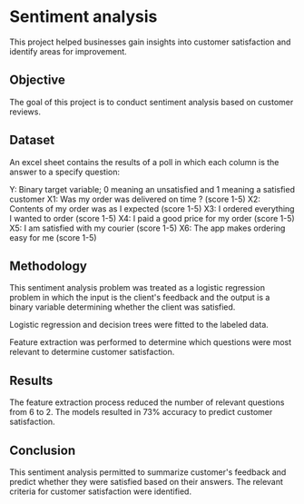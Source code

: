 # Sentiment analysis
This project helped businesses gain insights into customer satisfaction and identify areas for improvement.

## Objective
The goal of this project is to conduct sentiment analysis based on customer reviews. 

## Dataset
An excel sheet contains the results of a poll in which each column is the answer to a specify question:

Y: Binary target variable; 0 meaning an unsatisfied and 1 meaning a satisfied customer
X1: Was my order was delivered on time ? (score 1-5)
X2: Contents of my order was as I expected (score 1-5)
X3: I ordered everything I wanted to order (score 1-5)
X4: I paid a good price for my order (score 1-5)
X5: I am satisfied with my courier (score 1-5)
X6: The app makes ordering easy for me (score 1-5)

## Methodology
This sentiment analysis problem was treated as a logistic regression problem in which the input is the client's feedback and the output is a binary variable determining whether the client was satisfied.

Logistic regression and decision trees were fitted to the labeled data.

Feature extraction was performed to determine which questions were most relevant to determine customer satisfaction.

## Results
The feature extraction process reduced the number of relevant questions from 6 to 2.
The models resulted in 73% accuracy to predict customer satisfaction.

## Conclusion
This sentiment analysis permitted to summarize customer's feedback and predict whether they were satisfied based on their answers.
The relevant criteria for customer satisfaction were identified.
